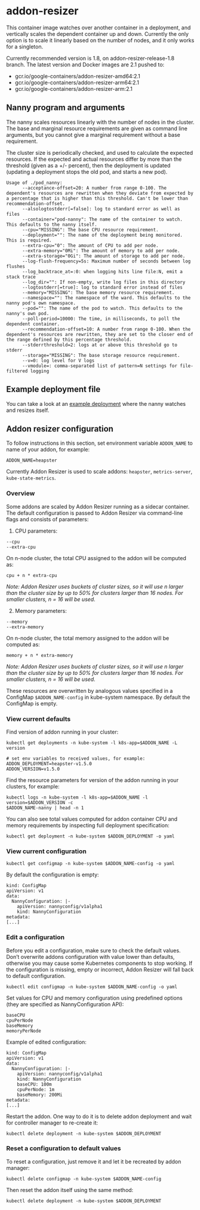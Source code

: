 # addon-resizer

This container image watches over another container in a deployment, and
vertically scales the dependent container up and down. Currently the only
option is to scale it linearly based on the number of nodes, and it only works
for a singleton.

Currently recommended version is 1.8, on addon-resizer-release-1.8 branch. The latest version and Docker images are 2.1 pushed to:

* gcr.io/google-containers/addon-resizer-amd64:2.1
* gcr.io/google-containers/addon-resizer-arm64:2.1
* gcr.io/google-containers/addon-resizer-arm:2.1

## Nanny program and arguments

The nanny scales resources linearly with the number of nodes in the cluster. The base and marginal resource requirements are given as command line arguments, but you cannot give a marginal requirement without a base requirement.

The cluster size is periodically checked, and used to calculate the expected resources. If the expected and actual resources differ by more than the threshold (given as a +/- percent), then the deployment is updated (updating a deployment stops the old pod, and starts a new pod).

```
Usage of ./pod_nanny:
      --acceptance-offset=20: A number from range 0-100. The dependent's resources are rewritten when they deviate from expected by a percentage that is higher than this threshold. Can't be lower than recommendation-offset.
      --alsologtostderr[=false]: log to standard error as well as files
      --container="pod-nanny": The name of the container to watch. This defaults to the nanny itself.
      --cpu="MISSING": The base CPU resource requirement.
      --deployment="": The name of the deployment being monitored. This is required.
      --extra-cpu="0": The amount of CPU to add per node.
      --extra-memory="0Mi": The amount of memory to add per node.
      --extra-storage="0Gi": The amount of storage to add per node.
      --log-flush-frequency=5s: Maximum number of seconds between log flushes
      --log_backtrace_at=:0: when logging hits line file:N, emit a stack trace
      --log_dir="": If non-empty, write log files in this directory
      --logtostderr[=true]: log to standard error instead of files
      --memory="MISSING": The base memory resource requirement.
      --namespace="": The namespace of the ward. This defaults to the nanny pod's own namespace.
      --pod="": The name of the pod to watch. This defaults to the nanny's own pod.
      --poll-period=10000: The time, in milliseconds, to poll the dependent container.
      --recommendation-offset=10: A number from range 0-100. When the dependent's resources are rewritten, they are set to the closer end of the range defined by this percentage threshold.
      --stderrthreshold=2: logs at or above this threshold go to stderr
      --storage="MISSING": The base storage resource requirement.
      --v=0: log level for V logs
      --vmodule=: comma-separated list of pattern=N settings for file-filtered logging
```

## Example deployment file

You can take a look at an [example deployment](./deploy/example.yaml) where the nanny watches and resizes itself.

## Addon resizer configuration

To follow instructions in this section, set environment variable `ADDON_NAME` to
name of your addon, for example:

```
ADDON_NAME=heapster
```

Currently Addon Resizer is used to scale addons: `heapster`, `metrics-server`, `kube-state-metrics`.

### Overview

Some addons are scaled by Addon Resizer running as a sidecar container. The default
configuration is passed to Addon Resizer via command-line flags and consists of
parameters:

1. CPU parameters:
  ```
  --cpu
  --extra-cpu
  ```

  On n-node cluster, the total CPU assigned to the addon will be computed as:
  ```
  cpu + n * extra-cpu
  ```

  *Note: Addon Resizer uses buckets of cluster sizes, so it will use n larger
  than the cluster size by up to 50% for clusters larger than 16 nodes. For
  smaller clusters, n = 16 will be used.*
 
2. Memory parameters:
  ```
  --memory
  --extra-memory
  ```

  On n-node cluster, the total memory assigned to the addon will be computed as:
  ```
  memory + n * extra-memory
  ```

  *Note: Addon Resizer uses buckets of cluster sizes, so it will use n larger
  than the cluster size by up to 50% for clusters larger than 16 nodes. For
  smaller clusters, n = 16 will be used.*

These resources are overwritten by analogous values specified in a ConfigMap
`$ADDON_NAME-config` in kube-system namespace. By default the ConfigMap is empty.

### View current defaults

Find version of addon running in your cluster:
```
kubectl get deployments -n kube-system -l k8s-app=$ADDON_NAME -L version

# set env variables to received values, for example:
ADDON_DEPLOYMENT=heapster-v1.5.0
ADDON_VERSION=v1.5.0
```

Find the resource parameters for version of the addon running in your clusters,
for example:

```
kubectl logs -n kube-system -l k8s-app=$ADDON_NAME -l version=$ADDON_VERSION -c
$ADDON_NAME-nanny | head -n 1
```

You can also see total values computed for addon container CPU and memory
requirements by inspecting full deployment specification:
```
kubectl get deployment -n kube-system $ADDON_DEPLOYMENT -o yaml
```

### View current configuration

```
kubectl get configmap -n kube-system $ADDON_NAME-config -o yaml
```

By default the configuration is empty:

```
kind: ConfigMap
apiVersion: v1
data:
  NannyConfiguration: |-
    apiVersion: nannyconfig/v1alpha1
    kind: NannyConfiguration
metadata:
[...]
```

### Edit a configuration

Before you edit a configuration, make sure to check the default values. Don’t
overwrite addons configuration with value lower than defaults, otherwise you may
cause some Kubernetes components to stop working. If the configuration is
missing, empty or incorrect, Addon Resizer will fall back to default
configuration.

```
kubectl edit configmap -n kube-system $ADDON_NAME-config -o yaml
```

Set values for CPU and memory configuration using predefined options (they are
specified as NannyConfiguration API):

```
baseCPU
cpuPerNode
baseMemory
memoryPerNode
```

Example of edited configuration:

```
kind: ConfigMap
apiVersion: v1
data:
  NannyConfiguration: |-
    apiVersion: nannyconfig/v1alpha1
    kind: NannyConfiguration
    baseCPU: 100m
    cpuPerNode: 1m
    baseMemory: 200Mi
metadata:
[...]
```

Restart the addon. One way to do it is to delete addon deployment and wait for
controller manager to re-create it:
```
kubectl delete deployment -n kube-system $ADDON_DEPLOYMENT
```

### Reset a configuration to default values

To reset a configuration, just remove it and let it be recreated by addon
manager:

```
kubectl delete configmap -n kube-system $ADDON_NAME-config
```

Then reset the addon itself using the same method:

```
kubectl delete deployment -n kube-system $ADDON_DEPLOYMENT
```
